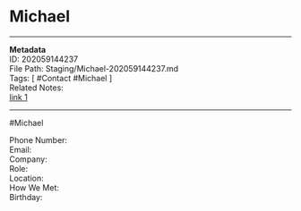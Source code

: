 # Michael
---
**Metadata**  
ID: 202059144237  
File Path: Staging/Michael-202059144237.md  
Tags: [ #Contact #Michael ]  
Related Notes:  
[link 1](N/A)  

---

[](../Staging/blah1.md)

#Michael
 
Phone Number:  
Email:  
Company:  
Role:  
Location:  
How We Met:  
Birthday:  
